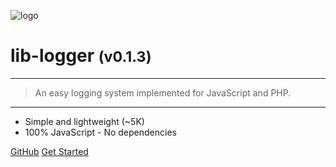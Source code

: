 <!-- _coverpage.md -->

![logo](media/lib-logger.png)

# lib-logger <small>(v0.1.3)</small>

<hr>

> An easy logging system implemented for JavaScript and PHP.

<hr>

- Simple and lightweight (~5K)
- 100% JavaScript - No dependencies

[GitHub](https://github.com/agbowlin/lib-logger/)
[Get Started](guides/readme.md)


<!-- background image -->
<!-- ![]() -->

<!-- background color -->
<!-- ![color](#cceeff) -->
<!-- ![color](#2980B9) -->
